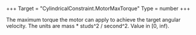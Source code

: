 +++
Target = "CylindricalConstraint.MotorMaxTorque"
Type = number
+++

The maximum torque the motor can apply to achieve the target angular velocity. The units are mass * studs^2 / second^2. Value in [0, inf).